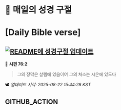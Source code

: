 # 🙏 매일의 성경 구절
# [Daily Bible verse]
## [![README에 성경구절 업데이트](https://github.com/DONGSUKA/first_test/actions/workflows/update-readme-bible.yml/badge.svg)](https://github.com/DONGSUKA/first_test/actions/workflows/update-readme-bible.yml)
<!-- START_BIBLE_VERSE -->
📖 **시편 76:2**
> 그의 장막은 살렘에 있음이여 그의 처소는 시온에 있도다

🕊️ _업데이트 시각: 2025-08-22 15:44:28 KST_
  <!-- END_BIBLE_VERSE -->
## GITHUB_ACTION
